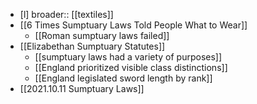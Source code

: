 * [l] broader:: [[textiles]]
* [[6 Times Sumptuary Laws Told People What to Wear]]
	* [[Roman sumptuary laws failed]]
* [[Elizabethan Sumptuary Statutes]]
	* [[sumptuary laws had a variety of purposes]]
	* [[England prioritized visible class distinctions]]
	* [[England legislated sword length by rank]]
* [[2021.10.11 Sumptuary Laws]]